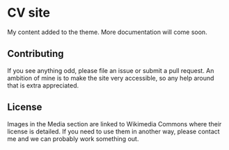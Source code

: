 # CV site

My content added to the theme.
More documentation will come soon.

## Contributing

If you see anything odd, please file an issue or submit a pull request.
An ambition of mine is to make the site very accessible, so any help around that is extra appreciated.

## License

Images in the Media section are linked to Wikimedia Commons where their license is detailed. If you need to use them in another way, please contact me and we can probably work something out.
